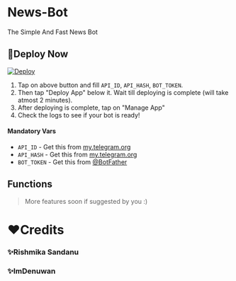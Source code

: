 # News-Bot
The Simple And Fast News Bot

## 🧩Deploy Now

[![Deploy](https://www.herokucdn.com/deploy/button.svg)](https://heroku.com/deploy?template=https://github.com/RishBropromax/News-Bot.git)

1. Tap on above button and fill `API_ID`, `API_HASH`, `BOT_TOKEN`.
2. Then tap "Deploy App" below it. Wait till deploying is complete (will take atmost 2 minutes).
3. After deploying is complete, tap on "Manage App"
4. Check the logs to see if your bot is ready!

#### Mandatory Vars

- `API_ID` - Get this from [my.telegram.org](https://my.telegram.org/auth)
- `API_HASH` - Get this from [my.telegram.org](https://my.telegram.org/auth)
- `BOT_TOKEN` - Get this from [@BotFather](https://t.me/BotFather)

## Functions

> More features soon if suggested by you :)

# ❤️Credits

### ✨Rishmika Sandanu
### ✨ImDenuwan
